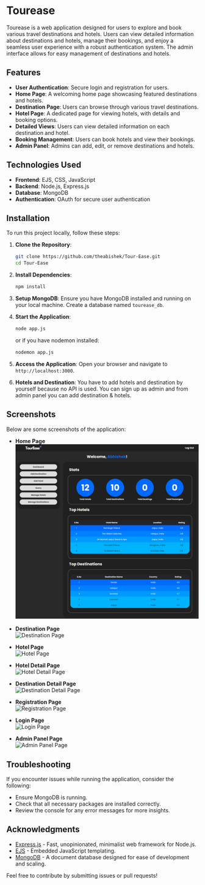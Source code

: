 # Tourease

Tourease is a web application designed for users to explore and book various travel destinations and hotels. Users can view detailed information about destinations and hotels, manage their bookings, and enjoy a seamless user experience with a robust authentication system. The admin interface allows for easy management of destinations and hotels.

## Features

- **User Authentication**: Secure login and registration for users.
- **Home Page**: A welcoming home page showcasing featured destinations and hotels.
- **Destination Page**: Users can browse through various travel destinations.
- **Hotel Page**: A dedicated page for viewing hotels, with details and booking options.
- **Detailed Views**: Users can view detailed information on each destination and hotel.
- **Booking Management**: Users can book hotels and view their bookings.
- **Admin Panel**: Admins can add, edit, or remove destinations and hotels.

## Technologies Used

- **Frontend**: EJS, CSS, JavaScript
- **Backend**: Node.js, Express.js
- **Database**: MongoDB
- **Authentication**: OAuth for secure user authentication

## Installation

To run this project locally, follow these steps:

1. **Clone the Repository**:
   ```bash
   git clone https://github.com/theabishek/Tour-Ease.git
   cd Tour-Ease
   ```

2. **Install Dependencies**:
   ```bash
   npm install
   ```

3. **Setup MongoDB**:
   Ensure you have MongoDB installed and running on your local machine. Create a database named `tourease_db`.

4. **Start the Application**:
   ```bash
   node app.js
   ```
   or if you have nodemon installed:
   ```bash
   nodemon app.js
   ```

5. **Access the Application**:
   Open your browser and navigate to `http://localhost:3000`.

6. **Hotels and Destination**:
   You have to add hotels and destination by yourself because no API is used. You can sign up as admin and from admin panel you can add destination & hotels.

## Screenshots

Below are some screenshots of the application:

- **Home Page**  
![Home Page](https://github.com/theabishek/Tour-Ease/blob/main/screenshots/admin-panel-page.png)

- **Destination Page**  
![Destination Page](https://raw.githubusercontent.com/theabishek/Tour-Ease/blob/main/screenshots/destination-page.jpg)

- **Hotel Page**  
![Hotel Page](https://raw.githubusercontent.com/theabishek/Tour-Ease/blob/main/screenshots/hotel-page.jpg)

- **Hotel Detail Page**  
![Hotel Detail Page](https://raw.githubusercontent.com/theabishek/Tour-Ease/blob/main/screenshots/hotel-detail-page.jpg)

- **Destination Detail Page**  
![Destination Detail Page](https://raw.githubusercontent.com/theabishek/Tour-Ease/blob/main/screenshots/destination-detail-page.jpg)

- **Registration Page**  
![Registration Page](https://raw.githubusercontent.com/theabishek/Tour-Ease/blob/main/screenshots/registration-page.jpg)

- **Login Page**  
![Login Page](https://raw.githubusercontent.com/theabishek/Tour-Ease/blob/main/screenshots/login-page.jpg)

- **Admin Panel Page**  
![Admin Panel Page](https://raw.githubusercontent.com/theabishek/Tour-Ease/blob/main/screenshots/admin-panel-page.jpg)

## Troubleshooting

If you encounter issues while running the application, consider the following:

- Ensure MongoDB is running.
- Check that all necessary packages are installed correctly.
- Review the console for any error messages for more insights.

## Acknowledgments

- [Express.js](https://expressjs.com/) - Fast, unopinionated, minimalist web framework for Node.js.
- [EJS](https://ejs.co/) - Embedded JavaScript templating.
- [MongoDB](https://www.mongodb.com/) - A document database designed for ease of development and scaling.

Feel free to contribute by submitting issues or pull requests!
